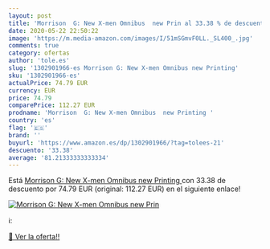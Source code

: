 ```yaml
---
layout: post
title: 'Morrison  G: New X-men Omnibus  new Prin al 33.38 % de descuento'
date: 2020-05-22 22:50:22
image: 'https://m.media-amazon.com/images/I/51mSGmvF0LL._SL400_.jpg'
comments: true
category: ofertas
author: 'tole.es'
slug: '1302901966-es Morrison G: New X-men Omnibus new Printing'
sku: '1302901966-es'
actualPrice: 74.79 EUR
currency: EUR
price: 74.79
comparePrice: 112.27 EUR
prodname: 'Morrison  G: New X-men Omnibus  new Printing '
country: 'es'
flag: '🇪🇸'
brand: ''
buyurl: 'https://www.amazon.es/dp/1302901966/?tag=tolees-21'
descuento: '33.38'
average: '81.21333333333334'
---
```


Está [Morrison  G: New X-men Omnibus  new Printing ](https://www.amazon.es/dp/1302901966/?tag=tolees-21) con 33.38 de descuento por 74.79 EUR (original: 112.27 EUR) en el siguiente enlace!

[![Morrison  G: New X-men Omnibus  new Prin](https://m.media-amazon.com/images/I/51mSGmvF0LL._SL400_.jpg)](https://www.amazon.es/dp/1302901966/?tag=tolees-21)

ℹ️:


[🛒 Ver la oferta!!](https://www.amazon.es/dp/1302901966/?tag=tolees-21)
